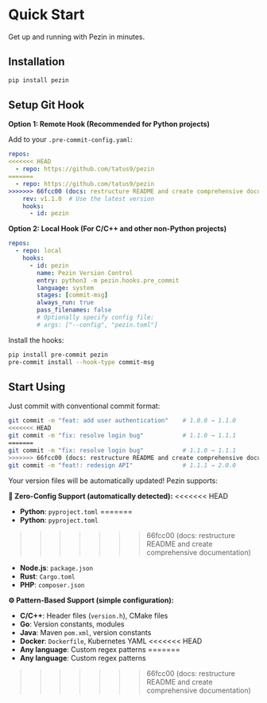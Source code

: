 # Quick Start

Get up and running with Pezin in minutes.

## Installation

```bash
pip install pezin
```

## Setup Git Hook

**Option 1: Remote Hook (Recommended for Python projects)**

Add to your `.pre-commit-config.yaml`:

```yaml
repos:
<<<<<<< HEAD
  - repo: https://github.com/tatus9/pezin
=======
  - repo: https://github.com/tatus9/pezin
>>>>>>> 66fcc00 (docs: restructure README and create comprehensive documentation)
    rev: v1.1.0  # Use the latest version
    hooks:
      - id: pezin
```

**Option 2: Local Hook (For C/C++ and other non-Python projects)**

```yaml
repos:
  - repo: local
    hooks:
      - id: pezin
        name: Pezin Version Control
        entry: python3 -m pezin.hooks.pre_commit
        language: system
        stages: [commit-msg]
        always_run: true
        pass_filenames: false
        # Optionally specify config file:
        # args: ["--config", "pezin.toml"]
```

Install the hooks:

```bash
pip install pre-commit pezin
pre-commit install --hook-type commit-msg
```

## Start Using

Just commit with conventional commit format:

```bash
git commit -m "feat: add user authentication"    # 1.0.0 → 1.1.0
<<<<<<< HEAD
git commit -m "fix: resolve login bug"           # 1.1.0 → 1.1.1
=======
git commit -m "fix: resolve login bug"           # 1.1.0 → 1.1.1
>>>>>>> 66fcc00 (docs: restructure README and create comprehensive documentation)
git commit -m "feat!: redesign API"              # 1.1.1 → 2.0.0
```

Your version files will be automatically updated! Pezin supports:

**🚀 Zero-Config Support (automatically detected):**
<<<<<<< HEAD
- **Python**: `pyproject.toml`
=======
- **Python**: `pyproject.toml`
>>>>>>> 66fcc00 (docs: restructure README and create comprehensive documentation)
- **Node.js**: `package.json`
- **Rust**: `Cargo.toml`
- **PHP**: `composer.json`

**⚙️ Pattern-Based Support (simple configuration):**
- **C/C++**: Header files (`version.h`), CMake files
- **Go**: Version constants, modules
- **Java**: Maven `pom.xml`, version constants
- **Docker**: `Dockerfile`, Kubernetes YAML
<<<<<<< HEAD
- **Any language**: Custom regex patterns
=======
- **Any language**: Custom regex patterns
>>>>>>> 66fcc00 (docs: restructure README and create comprehensive documentation)
